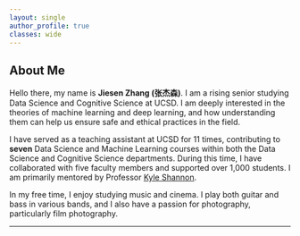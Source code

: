 ```yaml
---
layout: single
author_profile: true
classes: wide
---
```

<!-- | 🎉 <span style='color:Blue'><b>Welcome to my new personal website! Last update July 2024.</b></span> <br> -->

## About Me

Hello there, my name is **Jiesen Zhang (张杰森)**. I am a rising senior studying Data Science and Cognitive Science at UCSD. I am deeply interested in the theories of machine learning and deep learning, and how understanding them can help us ensure safe and ethical practices in the field.

I have served as a teaching assistant at UCSD for 11 times, contributing to **seven** Data Science and Machine Learning courses within both the Data Science and Cognitive Science departments. During this time, I have collaborated with five faculty members and supported over 1,000 students. I am primarily mentored by Professor [Kyle Shannon](https://www.kmshannon.com/about/).

In my free time, I enjoy studying music and cinema. I play both guitar and bass in various bands, and I also have a passion for photography, particularly film photography. 

---

